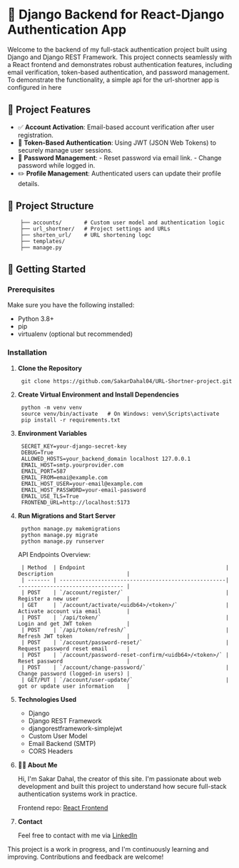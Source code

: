 # 🔐 Django Backend for React-Django Authentication App

Welcome to the backend of my full-stack authentication project built using Django and Django REST Framework. This project connects seamlessly with a React frontend and demonstrates robust authentication features, including email verification, token-based authentication, and password management. To demonstrate the functionality, a simple api for the url-shortner app is configured in here

## 📌 Project Features

- ✅ **Account Activation**: Email-based account verification after user registration.
- 🔐 **Token-Based Authentication**: Using JWT (JSON Web Tokens) to securely manage user sessions.
- 🔁 **Password Management**:
        - Reset password via email link.
        - Change password while logged in.
- ✏️ **Profile Management**: Authenticated users can update their profile details.

## 📁 Project Structure

        ├── accounts/       # Custom user model and authentication logic
        ├── url_shortner/   # Project settings and URLs
        ├── shorten_url/    # URL shortening logc
        ├── templates/
        ├── manage.py


## 🚀 Getting Started

### Prerequisites

Make sure you have the following installed:

- Python 3.8+
- pip
- virtualenv (optional but recommended)

### Installation

1. **Clone the Repository**

        git clone https://github.com/SakarDahal04/URL-Shortner-project.git

2. **Create Virtual Environment and Install Dependencies**

        python -m venv venv
        source venv/bin/activate   # On Windows: venv\Scripts\activate
        pip install -r requirements.txt

3. **Environment Variables**

        SECRET_KEY=your-django-secret-key
        DEBUG=True
        ALLOWED_HOSTS=your_backend_domain localhost 127.0.0.1
        EMAIL_HOST=smtp.yourprovider.com
        EMAIL_PORT=587
        EMAIL_FROM=emai@example.com
        EMAIL_HOST_USER=your-email@example.com
        EMAIL_HOST_PASSWORD=your-email-password
        EMAIL_USE_TLS=True
        FRONTEND_URL=http://localhost:5173

4. **Run Migrations and Start Server**

        python manage.py makemigrations
        python manage.py migrate
        python manage.py runserver

    API Endpoints Overview:

        | Method  | Endpoint                                            | Description                       |
        | ------- | ----------------------------------------------------| --------------------------------- |
        | POST    | `/account/register/`                                | Register a new user               |
        | GET     | `/account/activate/<uidb64>/<token>/`               | Activate account via email        |
        | POST    | `/api/token/`                                       | Login and get JWT token           |
        | POST    | `/api/token/refresh/`                               | Refresh JWT token                 |
        | POST    | `/account/password-reset/`                          | Request password reset email      |
        | POST    | `/account/password-reset-confirm/<uidb64>/<token>/` | Reset password                    |
        | POST    | `/account/change-password/`                         | Change password (logged-in users) |
        | GET/PUT | `/account/user-update/`                             | got or update user information    |


5. **Technologies Used**
    - Django
    - Django REST Framework
    - djangorestframework-simplejwt
    - Custom User Model
    - Email Backend (SMTP)
    - CORS Headers

6. **🙋‍♂️ About Me**

    Hi, I'm Sakar Dahal, the creator of this site. I'm passionate about web development and built this project to understand how secure full-stack authentication systems work in practice.

    Frontend repo: [React Frontend](https://github.com/SakarDahal04/URL-Shortner-project)

7. **Contact**

    Feel free to contact with me via [LinkedIn](https://www.linkedin.com/in/sakar-dahal-30a560277/)


This project is a work in progress, and I'm continuously learning and improving. Contributions and feedback are welcome!